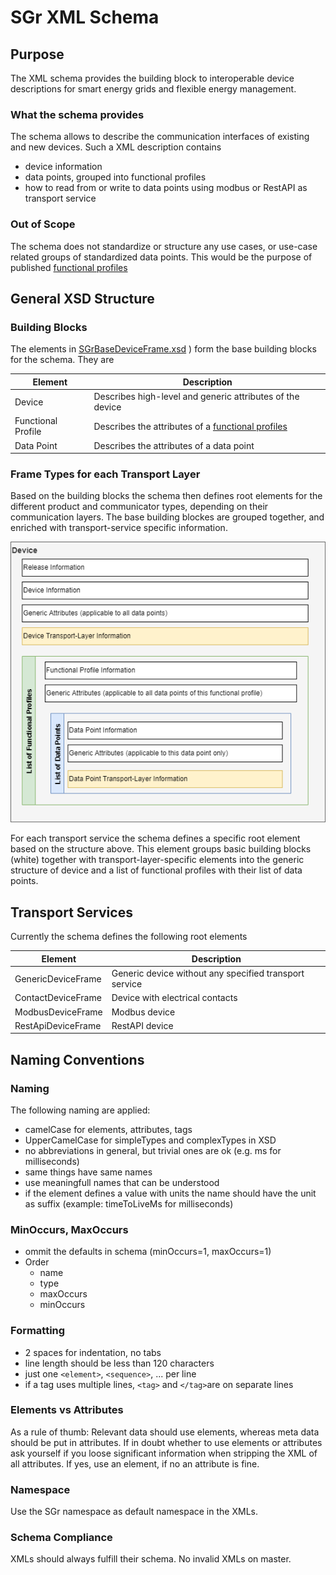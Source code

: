 # SGr XML Schema

## Purpose
The XML schema provides the building block to interoperable device descriptions for smart energy grids and flexible energy management.

### What the schema provides
The schema allows to describe the communication interfaces of existing and new devices. Such a XML description contains
- device information
- data points, grouped into functional profiles
- how to read from or write to data points using modbus or RestAPI as transport service

### Out of Scope
The schema does not standardize or structure any use cases, or use-case related groups of standardized data points. This would be
the purpose of published [functional profiles](functionalProfile.md)

## General XSD Structure

### Building Blocks
The  elements in [SGrBaseDeviceFrame.xsd](/SchemaDatabase/SGr/Generic/SGrBaseDeviceFrame.xsd) ) form the base building blocks for the schema. They are

| Element            | Description |
|--------------------|-------------|
| Device             | Describes high-level and generic attributes of the device |
| Functional Profile | Describes the attributes of a [functional profiles](functionalProfile.md) |
| Data Point         | Describes the attributes of a data point |

### Frame Types for each Transport Layer
Based on the building blocks the schema then defines root elements for the different product and communicator types, depending on their communication layers.
The base building blockes are grouped together, and enriched with transport-service specific information.

![Schema Entity Relation](SGrSchema.png)

For each transport service the schema defines a specific root element based on the structure above. This element groups basic building blocks (white) together
with transport-layer-specific elements into the generic structure of device and a list of functional profiles with their list of data points.

## Transport Services
Currently the schema defines the following root elements

| Element                  | Description |
|--------------------------|-------------|
| GenericDeviceFrame        | Generic device without any specified transport service |
| ContactDeviceFrame | Device with electrical contacts |
| ModbusDeviceFrame     | Modbus device  |
| RestApiDeviceFrame    | RestAPI device |

## Naming Conventions

### Naming

 The following naming are applied:
 - camelCase for elements, attributes, tags
 - UpperCamelCase for simpleTypes and complexTypes in XSD
 - no abbreviations in general, but trivial ones are ok (e.g. ms for milliseconds)
 - same things have same names
 - use meaningfull names that can be understood
 - if the element defines a value with units the name should have the unit as suffix (example: timeToLiveMs for milliseconds)

 ### MinOccurs, MaxOccurs

 - ommit the defaults in schema (minOccurs=1, maxOccurs=1)
 - Order
    - name
    - type
    - maxOccurs
    - minOccurs


### Formatting
 - 2 spaces for indentation, no tabs
 - line length should be less than 120 characters
 - just one `<element>`, `<sequence>`, ... per line
 - if a tag uses multiple lines, `<tag>` and `</tag>`are on separate lines

### Elements vs Attributes

As a rule of thumb: Relevant data should use elements, whereas meta data should be put in attributes.
If in doubt whether to use elements or attributes ask yourself if you loose significant information when stripping the XML of all attributes. If yes, use an element, if no an attribute is fine.

 
### Namespace

Use the SGr namespace as default namespace in the XMLs. 


### Schema Compliance

XMLs should always fulfill their schema. No invalid XMLs on master.
